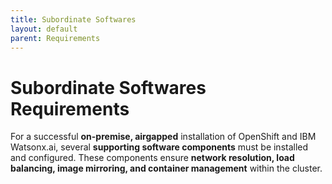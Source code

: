 ```yaml
---
title: Subordinate Softwares
layout: default
parent: Requirements
---
```


# Subordinate Softwares Requirements  

For a successful **on-premise, airgapped** installation of OpenShift and IBM Watsonx.ai, several **supporting software components** must be installed and configured. These components ensure **network resolution, load balancing, image mirroring, and container management** within the cluster.


